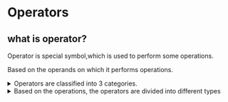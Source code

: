 # Operators

## what is operator?

Operator is special symbol,which is used to perform some operations.

Based on the operands on which it performs operations.

<details>
  <summary>Operators are classified into 3 categories.</summary>

`1. unary operators`
    
     - An operator required one operand to perform operation is called `Unary operator`.

`2. Binary operators`
     
     - An operator required two operands to perform operation is called `Binary operator`.

`3. Ternary operators`
    
     - An operator required three operands to perform operations is called `Tenary operator`

</details>

<details>
  <summary>Based on the operations, the operators are divided into different types</summary>
  
  1. Arithnetic operators

  2. Relational operators

  3. Logical operators

  4. Assigment operators

  5. Conditional operators

  6. Identity operators

  7. Bitwise operators

  8. Membership operators

  9. Warlus operators

</details>
